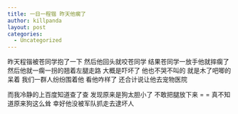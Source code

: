```yaml
---
title: 一日一程锴 昨天他瘸了
author: killpanda
layout: post
categories:
  - Uncategorized
---
```

昨天程锴被苍同学抱了一下 然后他回头就咬苍同学 结果苍同学一放手他就摔瘸了 然后他就一瘸一拐的翘着左腿走路 大概是吓坏了 他也不哭不叫的 就是木了吧唧的呆着 我们一群人纷纷围着他 看他咋样了 还合计说让他去宠物医院 

而我冷静的上百度知道查了查 发现原来是狗太胆小了 不敢把腿放下来 = = 真不知道原来狗这么耸 幸好他没被军队抓走去逮坏人
